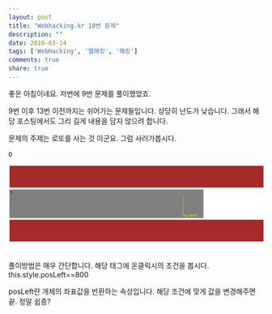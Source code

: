 ```yaml
---
layout: post
title: "Webhacking.kr 10번 문제"
description: ""
date: 2016-03-14
tags: ['WebHacking', '웹해킹', '해킹']
comments: true
share: true
---
```


좋은 아침이네요. 저번에 9번 문제를 풀이했었죠.

9번 이후 13번 이전까지는 쉬어가는 문제들입니다. 상당히 난도가 낮습니다. 그래서 해당 포스팅에서도 그리 길게 내용을 담지 않으려 합니다.

문제의 주제는 로또를 사는 것 이군요. 그럼 사러가봅시다.

  

    O

  

![](/assets/images/posts/521/264D384556E6155C0E0C45.PNG)

풀이방법은 매우 간단합니다. 해당 태그에 온클릭시의 조건을 봅시다. this.style.posLeft==800

posLeft란 개체의 좌표값을 반환하는 속성입니다. 해당 조건에 맞게 값을 변경해주면 끝. 정말 쉽죵?

  

  

  

